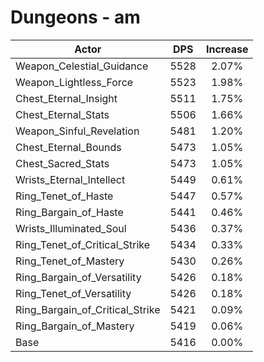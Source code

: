 # Dungeons - am
| Actor | DPS | Increase |
|---|:---:|:---:|
|Weapon_Celestial_Guidance|5528|2.07%|
|Weapon_Lightless_Force|5523|1.98%|
|Chest_Eternal_Insight|5511|1.75%|
|Chest_Eternal_Stats|5506|1.66%|
|Weapon_Sinful_Revelation|5481|1.20%|
|Chest_Eternal_Bounds|5473|1.05%|
|Chest_Sacred_Stats|5473|1.05%|
|Wrists_Eternal_Intellect|5449|0.61%|
|Ring_Tenet_of_Haste|5447|0.57%|
|Ring_Bargain_of_Haste|5441|0.46%|
|Wrists_Illuminated_Soul|5436|0.37%|
|Ring_Tenet_of_Critical_Strike|5434|0.33%|
|Ring_Tenet_of_Mastery|5430|0.26%|
|Ring_Bargain_of_Versatility|5426|0.18%|
|Ring_Tenet_of_Versatility|5426|0.18%|
|Ring_Bargain_of_Critical_Strike|5421|0.09%|
|Ring_Bargain_of_Mastery|5419|0.06%|
|Base|5416|0.00%|
